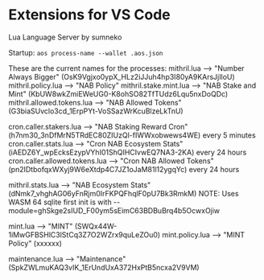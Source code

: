 # Extensions for VS Code

Lua Language Server by sumneko

Startup:
`aos process-name --wallet .aos.json`

These are the current names for the processes:
mithril.lua --> "Number Always Bigger" (OsK9Vgjxo0ypX_HLz2iJJuh4hp3I80yA9KArsJjIloU)
mithril.policy.lua --> "NAB Policy"
mithril.stake.mint.lua --> "NAB Stake and Mint" (KbUW8wkZmiEWeUG0-K8ohSO82TfTUdz6Lqu5nxDoQDc)
mithril.allowed.tokens.lua --> "NAB Allowed Tokens" (G3biaSUvclo3cd_1ErpPYt-VoSSazWrKcuBlzeLkTnU)

cron.caller.stakers.lua --> "NAB Staking Reward Cron" (h7nm30_3nDfMrN5TRdEC80ZIUzQl-fIWWxobwews4WE) every 5 minutes
cron.caller.stats.lua --> "Cron NAB Ecosystem Stats" (iAEDZ6Y_wpEcksEzypVYhI01ShQIHCIvwEQ7NA3-2KA) every 24 hours
cron.caller.allowed.tokens.lua --> "Cron NAB Allowed Tokens" (pn2IDtbofqxWXyj9W6eXtdp4C7JZ1oJaM81l12ygqYc) every 24 hours

mithril.stats.lua --> "NAB Ecosystem Stats" (dNmk7_vhghAG06yFnRjm0IrFKPQFhqlF0pU7Bk3RmkM) NOTE: Uses WASM 64 sqlite first init is with --module=ghSkge2sIUD_F00ym5sEimC63BDBuBrq4b5OcwxOjiw

mint.lua --> "MINT" (SWQx44W-1iMwGFBSHlC3lStCq3Z7O2WZrx9quLeZOu0)
mint.policy.lua --> "MINT Policy" (xxxxxx)

maintenance.lua --> "Maintenance" (SpkZWLmuKAQ3vIK_1ErUndUxA372HxPtB5ncxa2V9VM)
